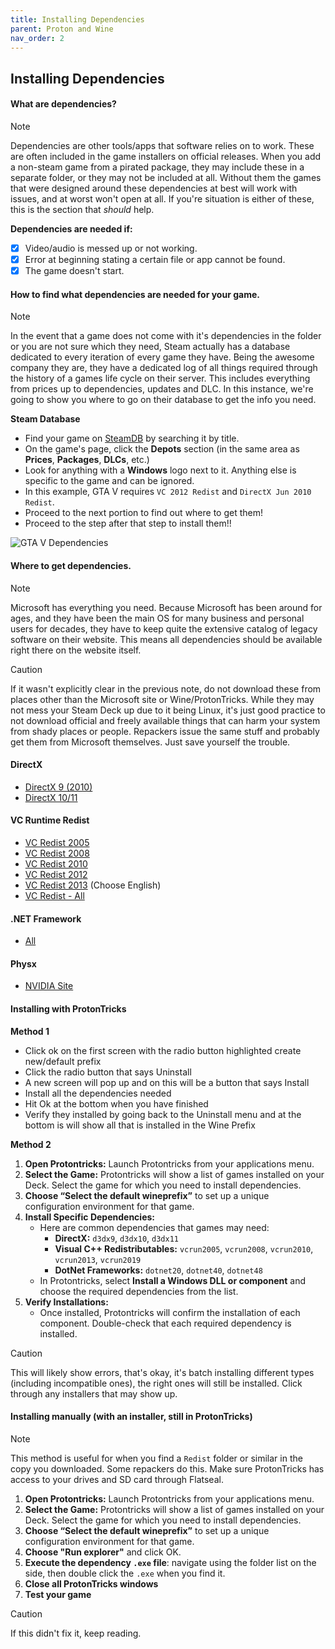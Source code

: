 ```yaml
---
title: Installing Dependencies
parent: Proton and Wine
nav_order: 2
---
```


## Installing Dependencies
#### What are dependencies?

> [!NOTE]
> Dependencies are other tools/apps that software relies on to work.
> These are often included in the game installers on official releases. When you add a non-steam game from a pirated package, they may include these in a separate folder, or they may not be included at all. Without them the games that were designed around these dependencies at best will work with issues, and at worst won't open at all. If you're situation is either of these, this is the section that *should* help.
>
> **Dependencies are needed if:**
> * [X] Video/audio is messed up or not working.
> * [X] Error at beginning stating a certain file or app cannot be found.
> * [X] The game doesn't start.

#### How to find what dependencies are needed for your game.

> [!NOTE]
> In the event that a game does not come with it's dependencies in the folder or you are not sure which they need, Steam actually has a database dedicated to every iteration of every game they have. Being the awesome company they are, they have a dedicated log of all things required through the history of a games life cycle on their server. This includes everything from prices up to dependencies, updates and DLC. In this instance, we're going to show you where to go on their database to get the info you need.

<div class="panel">
<strong>Steam Database</strong>
<ul>
    <li>Find your game on <a href="https://steamdb.info">SteamDB</a> by searching it by title.</li>
    <li>On the game's page, click the <strong>Depots</strong> section (in the same area as <strong>Prices</strong>, <strong>Packages</strong>, <strong>DLCs</strong>, etc.)</li>
    <li>Look for anything with a <strong>Windows</strong> logo next to it. Anything else is specific to the game and can be ignored.</li>
    <li>In this example, GTA V requires <code>VC 2012 Redist</code> and <code>DirectX Jun 2010 Redist</code>.</li>
    <li>Proceed to the next portion to find out where to get them!</li>
    <li>Proceed to the step after that step to install them!!</li>
</ul>
</div>

![GTA V Dependencies](https://i.imgur.com/adLTbwV.png)

#### Where to get dependencies.

> [!NOTE]
> Microsoft has everything you need.
> Because Microsoft has been around for ages, and they have been the main OS for many business and personal users for decades, they have to keep quite the extensive catalog of legacy software on their website. This means all dependencies should be available right there on the website itself.

> [!CAUTION]
> If it wasn't explicitly clear in the previous note, do not download these from places other than the Microsoft site or Wine/ProtonTricks. While they may not mess your Steam Deck up due to it being Linux, it's just good practice to not download official and freely available things that can harm your system from shady places or people. Repackers issue the same stuff and probably get them from Microsoft themselves. Just save yourself the trouble.

#### DirectX
- [DirectX 9 (2010)](https://www.microsoft.com/en-us/download/details.aspx?id=8109)
- [DirectX 10/11](https://www.microsoft.com/en-us/download/details.aspx?id=35)

#### VC Runtime Redist
- [VC Redist 2005](https://www.microsoft.com/en-us/download/details.aspx?id=26347)
- [VC Redist 2008](https://www.microsoft.com/en-us/download/details.aspx?id=26368)
- [VC Redist 2010](https://www.microsoft.com/en-us/download/details.aspx?id=26999)
- [VC Redist 2012](https://www.microsoft.com/en-us/download/details.aspx?id=30679)
- [VC Redist 2013](https://support.microsoft.com/en-us/topic/update-for-visual-c-2013-redistributable-package-d8ccd6a5-4e26-c290-517b-8da6cfdf4f10) (Choose English)
- [VC Redist - All](https://learn.microsoft.com/en-us/cpp/windows/latest-supported-vc-redist?view=msvc-170)

#### .NET Framework
- [All](https://dotnet.microsoft.com/en-us/download/dotnet-framework)

#### Physx
- [NVIDIA Site](https://www.nvidia.com/en-us/drivers/physx/physx-9-19-0218-driver/)

#### Installing with ProtonTricks
<div class="panel">
<strong>Method 1</strong>
<ul>
    <li>Click ok on the first screen with the radio button highlighted create new/default prefix</li>
    <li>Click the radio button that says Uninstall</li>
    <li>A new screen will pop up and on this will be a button that says Install</li>
    <li>Install all the dependencies needed</li>
    <li>Hit Ok at the bottom when you have finished</li>
    <li>Verify they installed by going back to the Uninstall menu and at the bottom is will show all that is installed in the Wine Prefix</li>
</ul>
</div>
<div class="panel">
<strong>Method 2</strong>
<ol>
    <li><strong>Open Protontricks:</strong> Launch Protontricks from your applications menu.</li>
    <li><strong>Select the Game:</strong> Protontricks will show a list of games installed on your Deck. Select the game for which you need to install dependencies.</li>
    <li><strong>Choose “Select the default wineprefix”</strong> to set up a unique configuration environment for that game.</li>
    <li><strong>Install Specific Dependencies:</strong>
        <ul>
            <li>Here are common dependencies that games may need:
                <ul>
                    <li><strong>DirectX:</strong> <code>d3dx9</code>, <code>d3dx10</code>, <code>d3dx11</code></li>
                    <li><strong>Visual C++ Redistributables:</strong> <code>vcrun2005</code>, <code>vcrun2008</code>, <code>vcrun2010</code>, <code>vcrun2013</code>, <code>vcrun2019</code></li>
                    <li><strong>DotNet Frameworks:</strong> <code>dotnet20</code>, <code>dotnet40</code>, <code>dotnet48</code></li>
                </ul>
            </li>
            <li>In Protontricks, select <strong>Install a Windows DLL or component</strong> and choose the required dependencies from the list.</li>
        </ul>
    </li>
    <li><strong>Verify Installations:</strong>
        <ul><li>Once installed, Protontricks will confirm the installation of each component. Double-check that each required dependency is installed.</li></ul>
    </li>
</ol>
</div>

> [!CAUTION]
> This will likely show errors, that's okay, it's batch installing different types (including incompatible ones), the right ones will still be installed. Click through any installers that may show up.

#### Installing manually (with an installer, still in ProtonTricks)

> [!NOTE]
> This method is useful for when you find a `Redist` folder or similar in the copy you downloaded. Some repackers do this.
> Make sure ProtonTricks has access to your drives and SD card through Flatseal.

<div class="panel">
<ol>
    <li><strong>Open Protontricks:</strong> Launch Protontricks from your applications menu.</li>
    <li><strong>Select the Game:</strong> Protontricks will show a list of games installed on your Deck. Select the game for which you need to install dependencies.</li>
    <li><strong>Choose “Select the default wineprefix”</strong> to set up a unique configuration environment for that game.</li>
    <li><strong>Choose "Run explorer"</strong> and click OK.</li>
    <li><strong>Execute the dependency <code>.exe</code> file</strong>: navigate using the folder list on the side, then double click the <code>.exe</code> when you find it.</li>
    <li><strong>Close all ProtonTricks windows</strong></li>
    <li><strong>Test your game</strong></li>
</ol>
</div>

> [!CAUTION]
> If this didn't fix it, keep reading.
